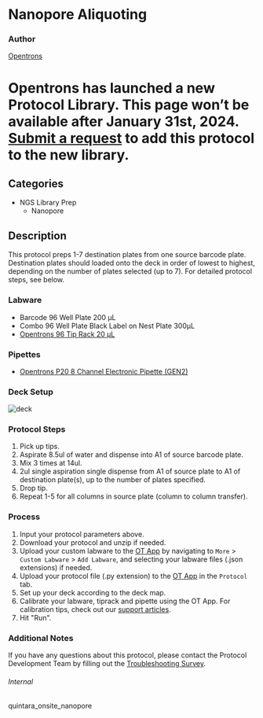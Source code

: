 # Nanopore Aliquoting

### Author
[Opentrons](https://opentrons.com/)



# Opentrons has launched a new Protocol Library. This page won’t be available after January 31st, 2024. [Submit a request](https://docs.google.com/forms/d/e/1FAIpQLSdYYp9QCKow4nn0KlCVsMS3HX0eJ0N9O7-erajKvcpT0lWbSg/viewform) to add this protocol to the new library.

## Categories
* NGS Library Prep
	* Nanopore


## Description
This protocol preps 1-7 destination plates from one source barcode plate. Destination plates should loaded onto the deck in order of lowest to highest, depending on the number of plates selected (up to 7). For detailed protocol steps, see below.


### Labware
* Barcode 96 Well Plate 200 µL
* Combo 96 Well Plate Black Label on Nest Plate 300µL
* [Opentrons 96 Tip Rack 20 µL](https://shop.opentrons.com/collections/opentrons-tips/products/opentrons-10ul-tips)


### Pipettes
* [Opentrons P20 8 Channel Electronic Pipette (GEN2)](https://shop.opentrons.com/8-channel-electronic-pipette/)


### Deck Setup
![deck](https://opentrons-protocol-library-website.s3.amazonaws.com/custom-README-images/quintara-onsite/quintara_nanopore/deck.png)



### Protocol Steps
1. Pick up tips.
2. Aspirate 8.5ul of water and dispense into A1 of source barcode plate.
3. Mix 3 times at 14ul.
4. 2ul single aspiration single dispense from A1 of source plate to A1 of destination plate(s), up to the number of plates specified.
5. Drop tip.
6. Repeat 1-5 for all columns in source plate (column to column transfer).


### Process
1. Input your protocol parameters above.
2. Download your protocol and unzip if needed.
3. Upload your custom labware to the [OT App](https://opentrons.com/ot-app) by navigating to `More` > `Custom Labware` > `Add Labware`, and selecting your labware files (.json extensions) if needed.
4. Upload your protocol file (.py extension) to the [OT App](https://opentrons.com/ot-app) in the `Protocol` tab.
5. Set up your deck according to the deck map.
6. Calibrate your labware, tiprack and pipette using the OT App. For calibration tips, check out our [support articles](https://support.opentrons.com/en/collections/1559720-guide-for-getting-started-with-the-ot-2).
7. Hit "Run".


### Additional Notes
If you have any questions about this protocol, please contact the Protocol Development Team by filling out the [Troubleshooting Survey](https://protocol-troubleshooting.paperform.co/).


###### Internal
quintara_onsite_nanopore
